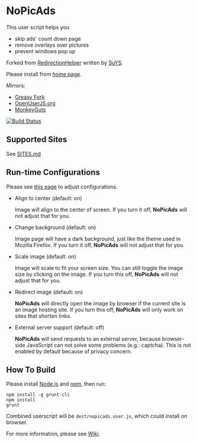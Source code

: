 # NoPicAds

This user script helps you

* skip ads' count down page
* remove overlays over pictures
* prevent windows pop up

Forked from [RedirectionHelper] written by [SuYS].

Please install from [home page][1].

Mirrors:

* [Greasy Fork][2]
* [OpenUserJS.org][3]
* [MonkeyGuts][4]

[![Build Status][5]][6]


## Supported Sites

See [SITES.md](SITES.md)


## Run-time Configurations

Please see [this page][7] to adjust configurations.

* Align to center (default: on)

    Image will align to the center of screen.
    If you turn it off, **NoPicAds** will not adjust that for you.

* Change background (default: on)

    Image page will have a dark background, just like the theme used in
    Mozilla Firefox.
    If you turn it off, **NoPicAds** will not adjust that for you.

* Scale image (default: on)

    Image will scale to fit your screen size.
    You can still toggle the image size by clicking on the image.
    If you turn this off, **NoPicAds** will not adjust that for you.

* Redirect image (default: on)

    **NoPicAds** will directly open the image by browser if the
    current site is an image hosting site.
    If you turn this off, **NoPicAds** will only work on sites that shorten links.

* External server support (default: off)

    **NoPicAds** will send requests to an external server, because browser-side
    JavaScript can not solve some problems (e.g.: captcha).
    This is not enabled by default because of privacy concern.


## How To Build

Please install [Node.js] and [npm], then run:

```
npm install -g grunt-cli
npm install
grunt
```

Combined userscript will be `dest/nopicads.user.js`, which could install on
browser.

For more information, please see [Wiki].


[1]: https://legnaleurc.github.io/nopicads/
[2]: https://greasyfork.org/scripts/1209-nopicads
[3]: https://openuserjs.org/scripts/legnaleurc/FoolproofProject/NoPicAds
[4]: https://monkeyguts.com/code.php?id=124
[5]: https://travis-ci.org/legnaleurc/nopicads.png?branch=master,develop
[6]: https://travis-ci.org/legnaleurc/nopicads
[7]: https://legnaleurc.github.io/nopicads/configure.html
[Node.js]: http://nodejs.org/
[npm]: https://npmjs.org/
[RedirectionHelper]: http://userscripts.org/scripts/show/69797
[SuYS]: http://userscripts.org/users/SuYS
[Wiki]: https://github.com/legnaleurc/nopicads/wiki
